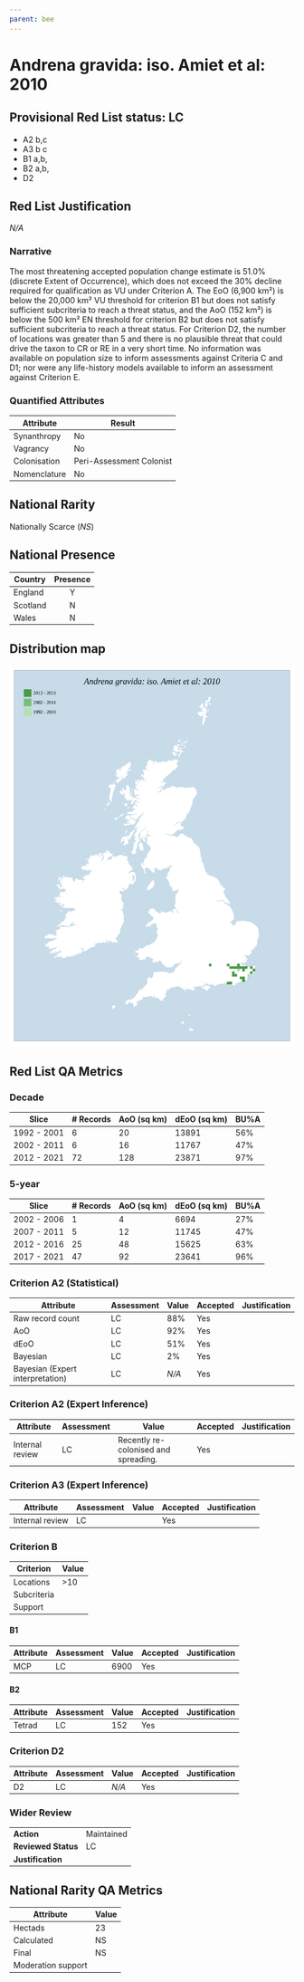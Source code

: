 ```yaml
---
parent: bee
---
```


# Andrena gravida: iso. Amiet et al: 2010

## Provisional Red List status: LC
- A2 b,c
- A3 b
c
- B1 a,b, 
- B2 a,b, 
- D2

## Red List Justification
*N/A*
### Narrative


The most threatening accepted population change estimate is 51.0% (discrete Extent of Occurrence), which does not exceed the 30% decline required for qualification as VU under Criterion A. The EoO (6,900 km²) is below the 20,000 km² VU threshold for criterion B1 but does not satisfy sufficient subcriteria to reach a threat status, and the AoO (152 km²) is below the 500 km² EN threshold for criterion B2 but does not satisfy sufficient subcriteria to reach a threat status. For Criterion D2, the number of locations was greater than 5 and there is no plausible threat that could drive the taxon to CR or RE in a very short time. No information was available on population size to inform assessments against Criteria C and D1; nor were any life-history models available to inform an assessment against Criterion E.
### Quantified Attributes
|Attribute|Result|
|---|---|
|Synanthropy|No|
|Vagrancy|No|
|Colonisation|Peri-Assessment Colonist|
|Nomenclature|No|


## National Rarity
Nationally Scarce (*NS*)

## National Presence
|Country|Presence
|---|:-:|
|England|Y|
|Scotland|N|
|Wales|N|


## Distribution map
![](../map/14.svg)

## Red List QA Metrics
### Decade
| Slice | # Records | AoO (sq km) | dEoO (sq km) |BU%A |
|---|---|---|---|---|
|1992 - 2001|6|20|13891|56%|
|2002 - 2011|6|16|11767|47%|
|2012 - 2021|72|128|23871|97%|
### 5-year
| Slice | # Records | AoO (sq km) | dEoO (sq km) |BU%A |
|---|---|---|---|---|
|2002 - 2006|1|4|6694|27%|
|2007 - 2011|5|12|11745|47%|
|2012 - 2016|25|48|15625|63%|
|2017 - 2021|47|92|23641|96%|
### Criterion A2 (Statistical)
|Attribute|Assessment|Value|Accepted|Justification
|---|---|---|---|---|
|Raw record count|LC|88%|Yes||
|AoO|LC|92%|Yes||
|dEoO|LC|51%|Yes||
|Bayesian|LC|2%|Yes||
|Bayesian (Expert interpretation)|LC|*N/A*|Yes||
### Criterion A2 (Expert Inference)
|Attribute|Assessment|Value|Accepted|Justification
|---|---|---|---|---|
|Internal review|LC|Recently re-colonised and spreading.|Yes||
### Criterion A3 (Expert Inference)
|Attribute|Assessment|Value|Accepted|Justification
|---|---|---|---|---|
|Internal review|LC||Yes||
### Criterion B
|Criterion| Value|
|---|---|
|Locations|>10|
|Subcriteria||
|Support||
#### B1
|Attribute|Assessment|Value|Accepted|Justification
|---|---|---|---|---|
|MCP|LC|6900|Yes||
#### B2
|Attribute|Assessment|Value|Accepted|Justification
|---|---|---|---|---|
|Tetrad|LC|152|Yes||
### Criterion D2
|Attribute|Assessment|Value|Accepted|Justification
|---|---|---|---|---|
|D2|LC|*N/A*|Yes||
### Wider Review
|  |  |
|---|---|
|**Action**|Maintained|
|**Reviewed Status**|LC|
|**Justification**||


## National Rarity QA Metrics
|Attribute|Value|
|---|---|
|Hectads|23|
|Calculated|NS|
|Final|NS|
|Moderation support||


